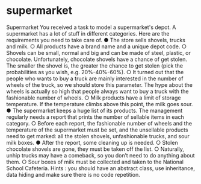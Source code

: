 # supermarket

Supermarket 
You received a task to model a supermarket's depot. A supermarket has a lot of stuff in different categories. Here are the requirements you need to take care of. 
● The store sells shovels, trucks and milk. 
○ All products have a brand name and a unique depot code. 
○ Shovels can be small, normal and big and can be made of steel, plastic, or chocolate. Unfortunately, chocolate shovels have a chance of get stolen. The smaller the shovel is, the greater the chance to get stolen (pick the probabilities as you wish, e.g. 20%-40%-60%). 
○ It turned out that the people who wants to buy a truck are mainly interested in the number of wheels of the truck, so we should store this parameter. The hype about the wheels is actually so high that people always want to buy a truck with the fashionable number of wheels. 
○ Milk products have a limit of storage temperature. If the temperature climbs above this point, the milk goes sour. 
● The supermarket keeps a huge list of its products. The management regularly needs a report that prints the number of sellable items in each category. 
○ Before each report, the fashionable number of wheels and the temperature of the supermarket must be set, and the unsellable products need to get marked: all the stolen shovels, unfashionable trucks, and sour milk boxes. 
● After the report, some cleaning up is needed. 
○ Stolen chocolate shovels are gone, they must be taken off the list. 
○ Naturally, unhip trucks may have a comeback, so you don’t need to do anything about them. 
○ Sour boxes of milk must be collected and taken to the National School Cafeteria. 
Hints : you should have an abstract class, use inheritance, data hiding and make sure there is no code repetition. 
